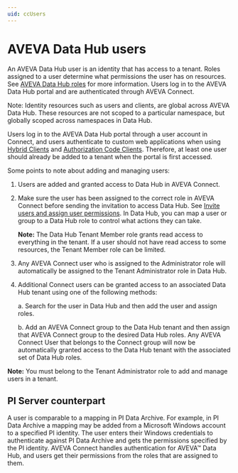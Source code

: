 ```yaml
---
uid: ccUsers
---
```


# AVEVA Data Hub users

An AVEVA Data Hub user is an identity that has access to a tenant. Roles assigned to a user determine what permissions the user has on resources. See [AVEVA Data Hub roles](xref:ccRoles) for more information. Users log in to the AVEVA Data Hub portal and are authenticated through AVEVA Connect.

Note: Identity resources such as users and clients, are global across AVEVA Data Hub. These resources are not scoped to a particular namespace, but globally scoped across namespaces in Data Hub.

Users log in to the AVEVA Data Hub portal through a user account in Connect, and users authenticate to custom web applications when using [Hybrid Clients](xref:ccClients#hybrid-client) and [Authorization Code Clients](xref:ccClients#authorization-code-client). Therefore, at least one user should already be added to a tenant when the portal is first accessed.

Some points to note about adding and managing users:

1. Users are added and granted access to Data Hub in AVEVA Connect.

2. Make sure the user has been assigned to the correct role in AVEVA Connect before sending the invitation to access Data Hub. See [Invite users and assign user permissions](xref:invite-users). In Data Hub, you can map a user or group to a Data Hub role to control what actions they can take.

   **Note:** The Data Hub Tenant Member role grants read access to everything in the tenant. If a user should not have read access to some resources, the Tenant Member role can be limited.

3. Any AVEVA Connect user who is assigned to the Administrator role will automatically be assigned to the Tenant Administrator role in Data Hub.

4. Additional Connect users can be granted access to an associated Data Hub tenant using one of the following methods:

   a. Search for the user in Data Hub and then add the user and assign roles. 

   b. Add an AVEVA Connect group to the Data Hub tenant and then assign that AVEVA Connect group to the desired Data Hub roles. Any AVEVA Connect User that belongs to the Connect group will now be automatically granted access to the Data Hub tenant with the associated set of Data Hub roles.

**Note:** You must belong to the Tenant Administrator role to add and manage users in a tenant.

## <a name="users-pi-server"></a>PI Server counterpart

A user is comparable to a mapping in PI Data Archive. For example, in PI Data Archive a mapping may be added from a Microsoft Windows account to a specified PI identity. The user enters their Windows credentials to authenticate against PI Data Archive and gets the permissions specified by the PI identity. AVEVA Connect handles authentication for AVEVA&trade; Data Hub, and users get their permissions from the roles that are assigned to them.

